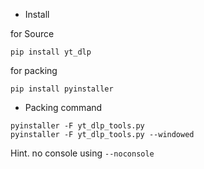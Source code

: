 - Install

for Source
```
pip install yt_dlp
```
for packing
```
pip install pyinstaller
```

- Packing command
```
pyinstaller -F yt_dlp_tools.py
pyinstaller -F yt_dlp_tools.py --windowed 
```
Hint. no console using `--noconsole`